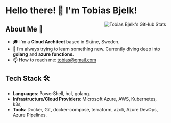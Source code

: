 # Hello there! 👋 I'm Tobias Bjelk!

<img align="right" src="https://github-readme-stats.vercel.app/api?username=tobiasbjelk&show_icons=true&theme=radical" alt="Tobias Bjelk's GitHub Stats" />

## About Me 🚀

- 🎓 I'm a **Cloud Architect** based in Skåne, Sweden.
- 🌱 I’m always trying to learn something new. Currently diving deep into **golang** and **azure functions**.
- 📫 How to reach me: [tobias@gmail.com](mailto:tobias@gmail.com)

## Tech Stack 🛠

- **Languages**: PowerShell, hcl, golang.
- **Infrastructure/Cloud Providers**: Microsoft Azure, AWS, Kubernetes, k3s, 
- **Tools**: Docker, Git, docker-compose, terraform, azcli, Azure DevOps, Azure Pipelines.
